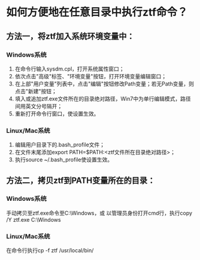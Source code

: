 # 如何方便地在任意目录中执行ztf命令？
## 方法一，将ztf加入系统环境变量中：
### Windows系统
1. 在命令行输入sysdm.cpl，打开系统属性窗口；
2. 依次点击"高级"标签、"环境变量"按钮，打开环境变量编辑窗口；
3. 在上部"用户变量"列表中，点击"编辑"按钮修改Path变量；若无Path变量，则点击"新建"按钮；
4. 填入或追加ztf.exe文件所在的目录绝对路径，Win7中为单行编辑模式，路径间用英文分号隔开；
5. 重新打开命令行窗口，使设置生效。

### Linux/Mac系统
1. 编辑用户目录下的.bash_profile文件；
2. 在文件末尾添加export PATH=$PATH:<ztf文件所在目录绝对路径>；
3. 执行source ~/.bash_profile使设置生效。

## 方法二，拷贝ztf到PATH变量所在的目录：
### Windows系统
手动拷贝至ztf.exe命令至C:\Windows，或
以管理员身份打开cmd行，执行copy /Y ztf.exe C:\Windows

### Linux/Mac系统
在命令行执行cp -f ztf /usr/local/bin/
